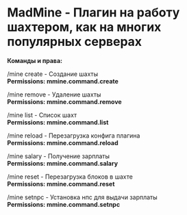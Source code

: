 # MadMine - Плагин на работу шахтером, как на многих популярных серверах

<b>Команды и права:</b>

/mine create <b><name></b> - Cоздание шахты<br>
<b>Permissions: mmine.command.create</b>


/mine remove <b><name></b> - Удаление шахты<br>
<b>Permissions: mmine.command.remove</b>


/mine list - Список шахт<br>
<b>Permissions: mmine.command.list</b>

  
/mine reload - Перезагрузка конфига плагина<br>
<b>Permissions: mmine.command.reload</b>

  
/mine salary - Получение зарплаты<br>
<b>Permissions: mmine.command.salary</b>

  
/mine reset - Перезагрузка блоков в шахте<br>
<b>Permissions: mmine.command.reset</b>

  
/mine setnpc - Установка нпс для выдачи зарплаты<br>
<b>Permissions: mmine.command.setnpc</b>
